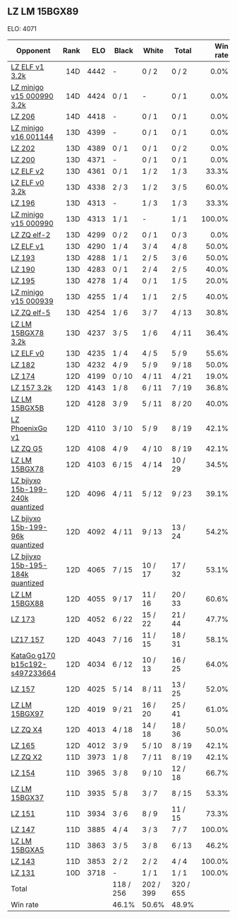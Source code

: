 ## LZ LM 15BGX89 ##

ELO: 4071

Opponent | Rank | ELO | Black | White | Total | Win rate
---------|-----:|----:|-------|-------|-------|-------:
[LZ ELF v1 3.2k](LZ%20ELF%20v1%203.2k.md) | 14D | 4442 | - | 0 / 2 | 0 / 2 | 0.0%
[LZ minigo v15 000990 3.2k](LZ%20minigo%20v15%20000990%203.2k.md) | 14D | 4424 | 0 / 1 | - | 0 / 1 | 0.0%
[LZ 206](LZ%20206.md) | 14D | 4418 | - | 0 / 1 | 0 / 1 | 0.0%
[LZ minigo v16 001144](LZ%20minigo%20v16%20001144.md) | 13D | 4399 | - | 0 / 1 | 0 / 1 | 0.0%
[LZ 202](LZ%20202.md) | 13D | 4389 | 0 / 1 | 0 / 1 | 0 / 2 | 0.0%
[LZ 200](LZ%20200.md) | 13D | 4371 | - | 0 / 1 | 0 / 1 | 0.0%
[LZ ELF v2](LZ%20ELF%20v2.md) | 13D | 4361 | 0 / 1 | 1 / 2 | 1 / 3 | 33.3%
[LZ ELF v0 3.2k](LZ%20ELF%20v0%203.2k.md) | 13D | 4338 | 2 / 3 | 1 / 2 | 3 / 5 | 60.0%
[LZ 196](LZ%20196.md) | 13D | 4313 | - | 1 / 3 | 1 / 3 | 33.3%
[LZ minigo v15 000990](LZ%20minigo%20v15%20000990.md) | 13D | 4313 | 1 / 1 | - | 1 / 1 | 100.0%
[LZ ZQ elf-2](LZ%20ZQ%20elf-2.md) | 13D | 4299 | 0 / 2 | 0 / 1 | 0 / 3 | 0.0%
[LZ ELF v1](LZ%20ELF%20v1.md) | 13D | 4290 | 1 / 4 | 3 / 4 | 4 / 8 | 50.0%
[LZ 193](LZ%20193.md) | 13D | 4288 | 1 / 1 | 2 / 5 | 3 / 6 | 50.0%
[LZ 190](LZ%20190.md) | 13D | 4283 | 0 / 1 | 2 / 4 | 2 / 5 | 40.0%
[LZ 195](LZ%20195.md) | 13D | 4278 | 1 / 4 | 0 / 1 | 1 / 5 | 20.0%
[LZ minigo v15 000939](LZ%20minigo%20v15%20000939.md) | 13D | 4255 | 1 / 4 | 1 / 1 | 2 / 5 | 40.0%
[LZ ZQ elf-5](LZ%20ZQ%20elf-5.md) | 13D | 4254 | 1 / 6 | 3 / 7 | 4 / 13 | 30.8%
[LZ LM 15BGX78 3.2k](LZ%20LM%2015BGX78%203.2k.md) | 13D | 4237 | 3 / 5 | 1 / 6 | 4 / 11 | 36.4%
[LZ ELF v0](LZ%20ELF%20v0.md) | 13D | 4235 | 1 / 4 | 4 / 5 | 5 / 9 | 55.6%
[LZ 182](LZ%20182.md) | 13D | 4232 | 4 / 9 | 5 / 9 | 9 / 18 | 50.0%
[LZ 174](LZ%20174.md) | 12D | 4199 | 0 / 10 | 4 / 11 | 4 / 21 | 19.0%
[LZ 157 3.2k](LZ%20157%203.2k.md) | 12D | 4143 | 1 / 8 | 6 / 11 | 7 / 19 | 36.8%
[LZ LM 15BGX5B](LZ%20LM%2015BGX5B.md) | 12D | 4128 | 3 / 9 | 5 / 11 | 8 / 20 | 40.0%
[LZ PhoenixGo v1](LZ%20PhoenixGo%20v1.md) | 12D | 4110 | 3 / 10 | 5 / 9 | 8 / 19 | 42.1%
[LZ ZQ G5](LZ%20ZQ%20G5.md) | 12D | 4108 | 4 / 9 | 4 / 10 | 8 / 19 | 42.1%
[LZ LM 15BGX78](LZ%20LM%2015BGX78.md) | 12D | 4103 | 6 / 15 | 4 / 14 | 10 / 29 | 34.5%
[LZ bjiyxo 15b-199-240k quantized](LZ%20bjiyxo%2015b-199-240k%20quantized.md) | 12D | 4096 | 4 / 11 | 5 / 12 | 9 / 23 | 39.1%
[LZ bjiyxo 15b-199-96k quantized](LZ%20bjiyxo%2015b-199-96k%20quantized.md) | 12D | 4092 | 4 / 11 | 9 / 13 | 13 / 24 | 54.2%
[LZ bjiyxo 15b-195-184k quantized](LZ%20bjiyxo%2015b-195-184k%20quantized.md) | 12D | 4065 | 7 / 15 | 10 / 17 | 17 / 32 | 53.1%
[LZ LM 15BGX88](LZ%20LM%2015BGX88.md) | 12D | 4055 | 9 / 17 | 11 / 16 | 20 / 33 | 60.6%
[LZ 173](LZ%20173.md) | 12D | 4052 | 6 / 22 | 15 / 22 | 21 / 44 | 47.7%
[LZ17 157](LZ17%20157.md) | 12D | 4043 | 7 / 16 | 11 / 15 | 18 / 31 | 58.1%
[KataGo g170 b15c192-s497233664](KataGo%20g170%20b15c192-s497233664.md) | 12D | 4034 | 6 / 12 | 10 / 13 | 16 / 25 | 64.0%
[LZ 157](LZ%20157.md) | 12D | 4025 | 5 / 14 | 8 / 11 | 13 / 25 | 52.0%
[LZ LM 15BGX97](LZ%20LM%2015BGX97.md) | 12D | 4019 | 9 / 21 | 16 / 20 | 25 / 41 | 61.0%
[LZ ZQ X4](LZ%20ZQ%20X4.md) | 12D | 4013 | 4 / 18 | 14 / 18 | 18 / 36 | 50.0%
[LZ 165](LZ%20165.md) | 12D | 4012 | 3 / 9 | 5 / 10 | 8 / 19 | 42.1%
[LZ ZQ X2](LZ%20ZQ%20X2.md) | 11D | 3973 | 1 / 8 | 7 / 11 | 8 / 19 | 42.1%
[LZ 154](LZ%20154.md) | 11D | 3965 | 3 / 8 | 9 / 10 | 12 / 18 | 66.7%
[LZ LM 15BGX37](LZ%20LM%2015BGX37.md) | 11D | 3935 | 5 / 8 | 3 / 7 | 8 / 15 | 53.3%
[LZ 151](LZ%20151.md) | 11D | 3934 | 3 / 6 | 8 / 9 | 11 / 15 | 73.3%
[LZ 147](LZ%20147.md) | 11D | 3885 | 4 / 4 | 3 / 3 | 7 / 7 | 100.0%
[LZ LM 15BGXA5](LZ%20LM%2015BGXA5.md) | 11D | 3863 | 3 / 5 | 3 / 8 | 6 / 13 | 46.2%
[LZ 143](LZ%20143.md) | 11D | 3853 | 2 / 2 | 2 / 2 | 4 / 4 | 100.0%
[LZ 131](LZ%20131.md) | 10D | 3718 | - | 1 / 1 | 1 / 1 | 100.0%
Total | | | 118 / 256 | 202 / 399 | 320 / 655 | 
Win rate| | | 46.1% | 50.6% | 48.9% | 
